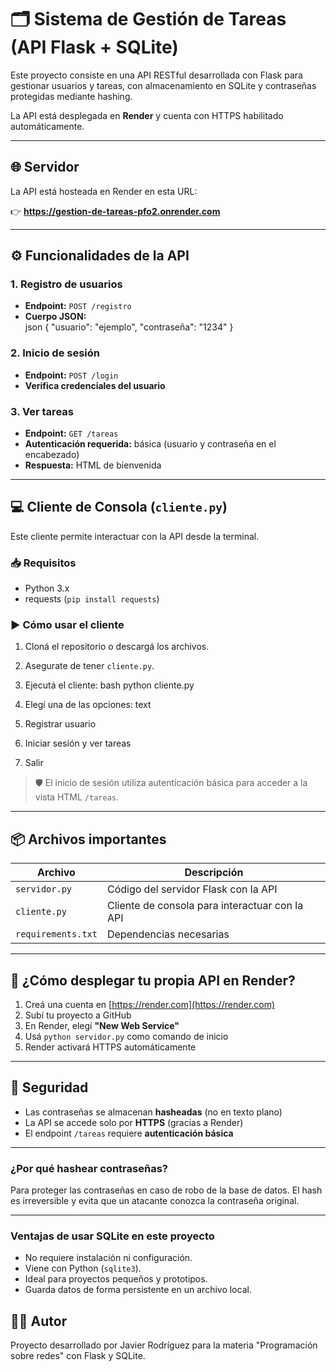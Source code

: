 # 🗂️ Sistema de Gestión de Tareas (API Flask + SQLite)

Este proyecto consiste en una API RESTful desarrollada con Flask para gestionar usuarios y tareas, con almacenamiento en SQLite y contraseñas protegidas mediante hashing.

La API está desplegada en **Render** y cuenta con HTTPS habilitado automáticamente.

---

## 🌐 Servidor

La API está hosteada en Render en esta URL:

👉 **https://gestion-de-tareas-pfo2.onrender.com**  


---

## ⚙️ Funcionalidades de la API

### 1. Registro de usuarios
- **Endpoint:** `POST /registro`
- **Cuerpo JSON:**  
json
{
  "usuario": "ejemplo",
  "contraseña": "1234"
}


### 2. Inicio de sesión
- **Endpoint:** `POST /login`
- **Verifica credenciales del usuario**

### 3. Ver tareas
- **Endpoint:** `GET /tareas`
- **Autenticación requerida:** básica (usuario y contraseña en el encabezado)
- **Respuesta:** HTML de bienvenida

---

## 💻 Cliente de Consola (`cliente.py`)

Este cliente permite interactuar con la API desde la terminal.

### 📥 Requisitos

- Python 3.x
- requests (`pip install requests`)

### ▶️ Cómo usar el cliente

1. Cloná el repositorio o descargá los archivos.
2. Asegurate de tener `cliente.py`.
3. Ejecutá el cliente:
bash
python cliente.py


4. Elegí una de las opciones:
text
1. Registrar usuario
2. Iniciar sesión y ver tareas
3. Salir


> 🛡️ El inicio de sesión utiliza autenticación básica para acceder a la vista HTML `/tareas`.

---

## 📦 Archivos importantes

| Archivo         | Descripción                                     |
|-----------------|-------------------------------------------------|
| `servidor.py`   | Código del servidor Flask con la API            |
| `cliente.py`    | Cliente de consola para interactuar con la API  |
| `requirements.txt` | Dependencias necesarias                      |

---

## 🚀 ¿Cómo desplegar tu propia API en Render?

1. Creá una cuenta en [https://render.com](https://render.com)
2. Subí tu proyecto a GitHub
3. En Render, elegí **"New Web Service"**
4. Usá `python servidor.py` como comando de inicio
5. Render activará HTTPS automáticamente

---

## 🔐 Seguridad

- Las contraseñas se almacenan **hasheadas** (no en texto plano)
- La API se accede solo por **HTTPS** (gracias a Render)
- El endpoint `/tareas` requiere **autenticación básica**

---

### ¿Por qué hashear contraseñas?

Para proteger las contraseñas en caso de robo de la base de datos. El hash es irreversible y evita que un atacante conozca la contraseña original.

---

### Ventajas de usar SQLite en este proyecto

- No requiere instalación ni configuración.
- Viene con Python (`sqlite3`).
- Ideal para proyectos pequeños y prototipos.
- Guarda datos de forma persistente en un archivo local.



## 🧑‍💻 Autor

Proyecto desarrollado por Javier Rodríguez para la materia "Programación sobre redes" con Flask y SQLite.
